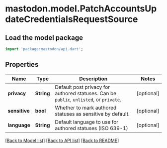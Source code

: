 # mastodon.model.PatchAccountsUpdateCredentialsRequestSource

## Load the model package
```dart
import 'package:mastodon/api.dart';
```

## Properties
Name | Type | Description | Notes
------------ | ------------- | ------------- | -------------
**privacy** | **String** | Default post privacy for authored statuses. Can be `public`, `unlisted`, or `private`. | [optional] 
**sensitive** | **bool** | Whether to mark authored statuses as sensitive by default. | [optional] 
**language** | **String** | Default language to use for authored statuses (ISO 639-1) | [optional] 

[[Back to Model list]](../README.md#documentation-for-models) [[Back to API list]](../README.md#documentation-for-api-endpoints) [[Back to README]](../README.md)


